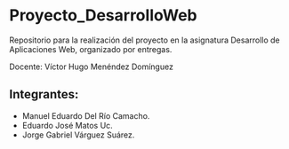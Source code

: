# Proyecto_DesarrolloWeb
Repositorio para la realización del proyecto en la asignatura Desarrollo de Aplicaciones Web, organizado por entregas.

Docente: Víctor Hugo Menéndez Domínguez

## Integrantes:
 - Manuel Eduardo Del Río Camacho.
 - Eduardo José Matos Uc.
 - Jorge Gabriel Várguez Suárez.
   
